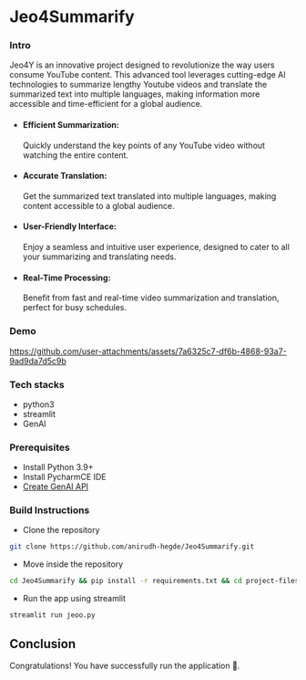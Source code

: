 # Jeo4Summarify

### Intro
Jeo4Y is an innovative project designed to revolutionize the way users consume
YouTube content. This advanced tool leverages cutting-edge AI technologies to 
summarize lengthy Youtube videos and translate the summarized text into multiple
languages, making information more accessible and time-efficient for a global audience.

* #### Efficient Summarization:
  Quickly understand the key points of any YouTube video without watching the entire content.
* #### Accurate Translation:
  Get the summarized text translated into multiple languages, making content accessible to a global audience.
* #### User-Friendly Interface:
  Enjoy a seamless and intuitive user experience, designed to cater to all your summarizing and translating needs.
* #### Real-Time Processing:
  Benefit from fast and real-time video summarization and translation, perfect for busy schedules.
  
### Demo

https://github.com/user-attachments/assets/7a6325c7-df6b-4868-93a7-9ad9da7d5c9b

### Tech stacks
* python3
* streamlit
* GenAI 

### Prerequisites
* Install Python 3.9+
* Install PycharmCE IDE
* [Create GenAI API](https://aistudio.google.com/app/apikey?_gl=1*1nvm073*_ga*NzQwODI5Nzc5LjE3MTk4NTQxNTg.*_ga_P1DBVKWT6V*MTcyMTI3NDc0MC4zLjEuMTcyMTI3NDgwMy42MC4wLjgwMTI0NzA2)
  
### Build Instructions
* Clone the repository
```sh
git clone https://github.com/anirudh-hegde/Jeo4Summarify.git
```

* Move inside the repository
```sh
cd Jeo4Summarify && pip install -r requirements.txt && cd project-files
```

* Run the app using streamlit
```sh
streamlit run jeoo.py
```

## Conclusion
Congratulations! You have successfully run the application 🚀️.
